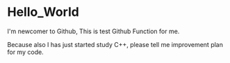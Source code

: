 # Hello_World
I'm newcomer to Github, This is test Github Function for me.

Because also I has just started study C++, please tell me improvement plan for my code.
